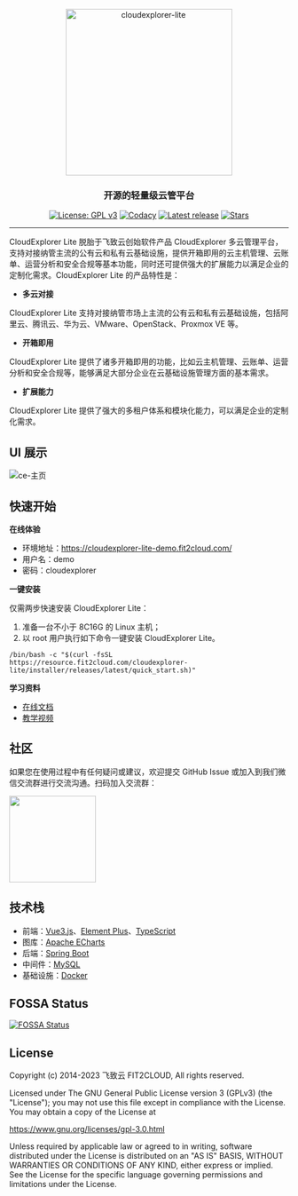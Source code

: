 <p align="center"><a href="https://fit2cloud.com/cloudexplorer-lite/index.html
        "><img src="https://fit2cloud.com/cloudexplorer-lite/docs/img/CloudExplorer-Lite-logo.jpg" alt="cloudexplorer-lite" width="300px"  /></a></p>
        <h3 align="center">开源的轻量级云管平台</h3>
        <p align="center">
          <a href="https://www.gnu.org/licenses/old-licenses/gpl-3.0"><img src="https://img.shields.io/github/license/CloudExplorer-Dev/CloudExplorer-Lite?color=%231890FF" alt="License: GPL v3"></a>
          <a href="https://app.codacy.com/gh/CloudExplorer-Dev/CloudExplorer-Lite?utm_source=github.com&utm_medium=referral&utm_content=CloudExplorer-Dev/CloudExplorer-Lite&utm_campaign=Badge_Grade_Dashboard"><img src="https://app.codacy.com/project/badge/Grade/da67574fd82b473992781d1386b937ef" alt="Codacy"></a>
          <a href="https://github.com/CloudExplorer-Dev/CloudExplorer-Lite/releases/latest"><img src="https://img.shields.io/github/v/release/CloudExplorer-Dev/CloudExplorer-Lite" alt="Latest release"></a>
          <a href="https://github.com/CloudExplorer-Dev/CloudExplorer-Lite"><img src="https://img.shields.io/github/stars/CloudExplorer-Dev/CloudExplorer-Lite?color=%231890FF&style=flat-square" alt="Stars"></a>
        
</p>
<hr/>

CloudExplorer Lite 脱胎于飞致云创始软件产品 CloudExplorer 多云管理平台，支持对接纳管主流的公有云和私有云基础设施，提供开箱即用的云主机管理、云账单、运营分析和安全合规等基本功能，同时还可提供强大的扩展能力以满足企业的定制化需求。CloudExplorer Lite 的产品特性是：

- **多云对接**
  
CloudExplorer Lite 支持对接纳管市场上主流的公有云和私有云基础设施，包括阿里云、腾讯云、华为云、VMware、OpenStack、Proxmox VE 等。

- **开箱即用**

CloudExplorer Lite 提供了诸多开箱即用的功能，比如云主机管理、云账单、运营分析和安全合规等，能够满足大部分企业在云基础设施管理方面的基本需求。

- **扩展能力**

CloudExplorer Lite 提供了强大的多租户体系和模块化能力，可以满足企业的定制化需求。

## UI 展示

![ce-主页](https://fit2cloud.com/cloudexplorer-lite/docs/img/index/主页.png)

## 快速开始

**在线体验**

-   环境地址：<https://cloudexplorer-lite-demo.fit2cloud.com/>
-   用户名：demo
-   密码：cloudexplorer

**一键安装**

仅需两步快速安装 CloudExplorer Lite：

1. 准备一台不小于 8C16G 的 Linux 主机；
2. 以 root 用户执行如下命令一键安装 CloudExplorer Lite。

``` 
/bin/bash -c "$(curl -fsSL https://resource.fit2cloud.com/cloudexplorer-lite/installer/releases/latest/quick_start.sh)"
```

**学习资料**

-   [在线文档](https://fit2cloud.com/cloudexplorer-lite/docs/)
-   [教学视频](https://space.bilibili.com/510493147/channel/collectiondetail?sid=1296108)

## 社区

如果您在使用过程中有任何疑问或建议，欢迎提交 GitHub Issue 或加入到我们微信交流群进行交流沟通。扫码加入交流群：

<img src="https://fit2cloud.com/cloudexplorer-lite/images/wechat-group.png" width="156" height="156"/>

## 技术栈

-   前端：[Vue3.js](https://cn.vuejs.org/)、[Element Plus](https://element-plus.org/zh-CN/)、[TypeScript](https://www.tslang.cn/)
-   图库：[Apache ECharts](https://github.com/apache/echarts)
-   后端：[Spring Boot](https://spring.io/projects/spring-boot)
-   中间件：[MySQL](https://www.mysql.com/)  
-   基础设施：[Docker](https://www.docker.com/)

## FOSSA Status

[![FOSSA Status](https://app.fossa.com/api/projects/git%2Bgithub.com%2FCloudExplorer-Dev%2FCloudExplorer-Lite.svg?type=large)](https://app.fossa.com/projects/git%2Bgithub.com%2FCloudExplorer-Dev%2FCloudExplorer-Lite?ref=badge_large)

## License

Copyright (c) 2014-2023 飞致云 FIT2CLOUD, All rights reserved.

Licensed under The GNU General Public License version 3 (GPLv3)  (the "License"); you may not use this file except in compliance with the License. You may obtain a copy of the License at

<https://www.gnu.org/licenses/gpl-3.0.html>

Unless required by applicable law or agreed to in writing, software distributed under the License is distributed on an "AS IS" BASIS, WITHOUT WARRANTIES OR CONDITIONS OF ANY KIND, either express or implied. See the License for the specific language governing permissions and limitations under the License.
